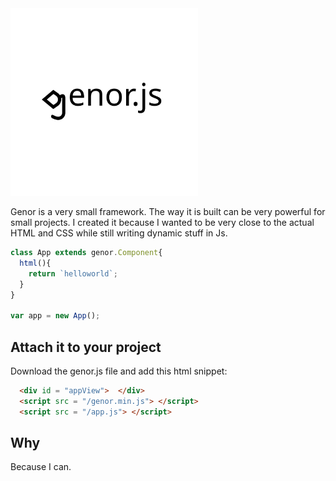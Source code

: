 <img src="/logo.svg" width="300" height="300">

Genor is a very small framework. The way it is built can be very powerful for small projects.
I created it because I wanted to be very close to the actual HTML and CSS while still writing dynamic stuff in Js.
```javascript
class App extends genor.Component{
  html(){
    return `helloworld`;
  }
}

var app = new App();
```

## Attach it to your project
Download the genor.js file and add this html snippet:

```html
  <div id = "appView">  </div>
  <script src = "/genor.min.js"> </script>
  <script src = "/app.js"> </script>
```

## Why
Because I can.
